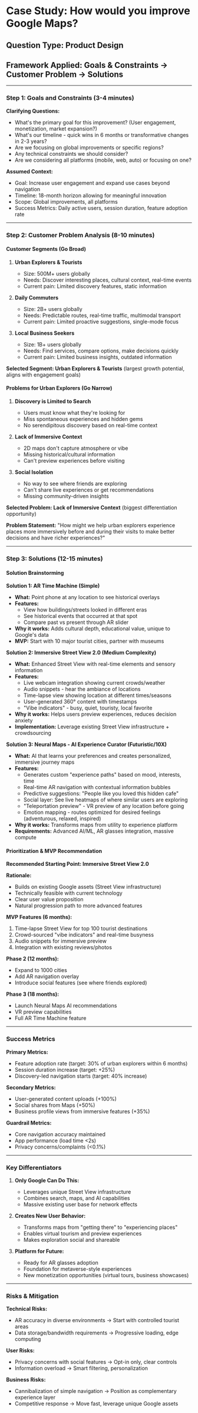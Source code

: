# Case Study: How would you improve Google Maps?

## Question Type: Product Design

## Framework Applied: Goals & Constraints → Customer Problem → Solutions

---

### Step 1: Goals and Constraints (3-4 minutes)

**Clarifying Questions:**
- What's the primary goal for this improvement? (User engagement, monetization, market expansion?)
- What's our timeline - quick wins in 6 months or transformative changes in 2-3 years?
- Are we focusing on global improvements or specific regions?
- Any technical constraints we should consider?
- Are we considering all platforms (mobile, web, auto) or focusing on one?

**Assumed Context:**
- Goal: Increase user engagement and expand use cases beyond navigation
- Timeline: 18-month horizon allowing for meaningful innovation
- Scope: Global improvements, all platforms
- Success Metrics: Daily active users, session duration, feature adoption rate

---

### Step 2: Customer Problem Analysis (8-10 minutes)

#### Customer Segments (Go Broad)

1. **Urban Explorers & Tourists**
   - Size: 500M+ users globally
   - Needs: Discover interesting places, cultural context, real-time events
   - Current pain: Limited discovery features, static information

2. **Daily Commuters**
   - Size: 2B+ users globally  
   - Needs: Predictable routes, real-time traffic, multimodal transport
   - Current pain: Limited proactive suggestions, single-mode focus

3. **Local Business Seekers**
   - Size: 1B+ users globally
   - Needs: Find services, compare options, make decisions quickly
   - Current pain: Limited business insights, outdated information

**Selected Segment: Urban Explorers & Tourists** (largest growth potential, aligns with engagement goals)

#### Problems for Urban Explorers (Go Narrow)

1. **Discovery is Limited to Search**
   - Users must know what they're looking for
   - Miss spontaneous experiences and hidden gems
   - No serendipitous discovery based on real-time context

2. **Lack of Immersive Context**
   - 2D maps don't capture atmosphere or vibe
   - Missing historical/cultural information
   - Can't preview experiences before visiting

3. **Social Isolation**
   - No way to see where friends are exploring
   - Can't share live experiences or get recommendations
   - Missing community-driven insights

**Selected Problem: Lack of Immersive Context** (biggest differentiation opportunity)

**Problem Statement:** "How might we help urban explorers experience places more immersively before and during their visits to make better decisions and have richer experiences?"

---

### Step 3: Solutions (12-15 minutes)

#### Solution Brainstorming

**Solution 1: AR Time Machine (Simple)**
- **What:** Point phone at any location to see historical overlays
- **Features:**
  - View how buildings/streets looked in different eras
  - See historical events that occurred at that spot
  - Compare past vs present through AR slider
- **Why it works:** Adds cultural depth, educational value, unique to Google's data
- **MVP:** Start with 10 major tourist cities, partner with museums

**Solution 2: Immersive Street View 2.0 (Medium Complexity)**
- **What:** Enhanced Street View with real-time elements and sensory information
- **Features:**
  - Live webcam integration showing current crowds/weather
  - Audio snippets - hear the ambiance of locations
  - Time-lapse view showing location at different times/seasons
  - User-generated 360° content with timestamps
  - "Vibe indicators" - busy, quiet, touristy, local favorite
- **Why it works:** Helps users preview experiences, reduces decision anxiety
- **Implementation:** Leverage existing Street View infrastructure + crowdsourcing

**Solution 3: Neural Maps - AI Experience Curator (Futuristic/10X)**
- **What:** AI that learns your preferences and creates personalized, immersive journey maps
- **Features:**
  - Generates custom "experience paths" based on mood, interests, time
  - Real-time AR navigation with contextual information bubbles
  - Predictive suggestions: "People like you loved this hidden cafe"
  - Social layer: See live heatmaps of where similar users are exploring
  - "Teleportation preview" - VR preview of any location before going
  - Emotion mapping - routes optimized for desired feelings (adventurous, relaxed, inspired)
- **Why it works:** Transforms maps from utility to experience platform
- **Requirements:** Advanced AI/ML, AR glasses integration, massive compute

#### Prioritization & MVP Recommendation

**Recommended Starting Point: Immersive Street View 2.0**

**Rationale:**
- Builds on existing Google assets (Street View infrastructure)
- Technically feasible with current technology
- Clear user value proposition
- Natural progression path to more advanced features

**MVP Features (6 months):**
1. Time-lapse Street View for top 100 tourist destinations
2. Crowd-sourced "vibe indicators" and real-time busyness
3. Audio snippets for immersive preview
4. Integration with existing reviews/photos

**Phase 2 (12 months):**
- Expand to 1000 cities
- Add AR navigation overlay
- Introduce social features (see where friends explored)

**Phase 3 (18 months):**
- Launch Neural Maps AI recommendations
- VR preview capabilities
- Full AR Time Machine feature

---

### Success Metrics

**Primary Metrics:**
- Feature adoption rate (target: 30% of urban explorers within 6 months)
- Session duration increase (target: +25%)
- Discovery-led navigation starts (target: 40% increase)

**Secondary Metrics:**
- User-generated content uploads (+100%)
- Social shares from Maps (+50%)
- Business profile views from immersive features (+35%)

**Guardrail Metrics:**
- Core navigation accuracy maintained
- App performance (load time <2s)
- Privacy concerns/complaints (<0.1%)

---

### Key Differentiators

1. **Only Google Can Do This:**
   - Leverages unique Street View infrastructure
   - Combines search, maps, and AI capabilities
   - Massive existing user base for network effects

2. **Creates New User Behavior:**
   - Transforms maps from "getting there" to "experiencing places"
   - Enables virtual tourism and preview experiences
   - Makes exploration social and shareable

3. **Platform for Future:**
   - Ready for AR glasses adoption
   - Foundation for metaverse-style experiences
   - New monetization opportunities (virtual tours, business showcases)

---

### Risks & Mitigation

**Technical Risks:**
- AR accuracy in diverse environments → Start with controlled tourist areas
- Data storage/bandwidth requirements → Progressive loading, edge computing

**User Risks:**
- Privacy concerns with social features → Opt-in only, clear controls
- Information overload → Smart filtering, personalization

**Business Risks:**
- Cannibalization of simple navigation → Position as complementary experience layer
- Competitive response → Move fast, leverage unique Google assets 